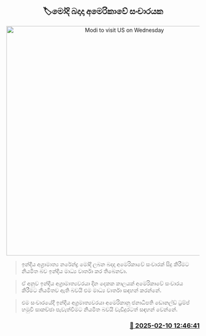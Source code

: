 <p align='center'><b><h2 align='center' title='Modi to visit US on Wednesday'>🏷මෝදි බදාදා අමෙරිකාවේ සංචාරයක</h2></b></p>
<p align='center'><img src='https://helakuru.sgp1.cdn.digitaloceanspaces.com/esana/images/lib/modi-tramp.jpg' width='600' alt='Modi to visit US on Wednesday'></p>

> ඉන්දීය අග්‍රාමාත්‍ය නරේන්ද්‍ර මෝදි ලබන බදාදා අමෙරිකාවේ සංචාරක් සිදු කිරීමට නියමිත බව ඉන්දීය මාධ්‍ය වාර්තා කර තිබෙනවා.

> ඒ අනුව ඉන්දීය අග්‍රාමාත්‍යවරයා දින දෙකක කාලයක් අමෙරිකාවේ සංචාරය කිරීමට නියමිතව ඇති බවයි එම මාධ්‍ය වාර්තා සඳහන් කරන්නේ.

> එම සංචාරයේදී ඉන්දීය අග්‍රමාත්‍යවරයා අමෙරිකානු ජනාධිපති ඩොනල්ඩ් ට්‍රම්ප් හමුවී සාකච්ඡා පැවැත්වීමට නියමිත බවයි වැඩිදුරටත් සඳහන් වෙන්නේ.



<h3 align='right'><a href='https://www.helakuru.lk/esana/p/107336/'>📅 2025-02-10 12:46:41</a></h3>
